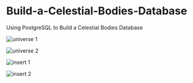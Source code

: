 # Build-a-Celestial-Bodies-Database
Using PostgreSQL to Build a Celestial Bodies Database

![universe 1](https://github.com/user-attachments/assets/2afa27ef-639f-46cf-adbd-aae4fe7728e7)

![universe 2](https://github.com/user-attachments/assets/03153f7b-069c-4991-b252-9454f5b87dcd)

![insert 1](https://github.com/user-attachments/assets/885e9a28-ab49-439d-b2e4-5577d590016c)

![insert 2](https://github.com/user-attachments/assets/5f937f8c-a45f-42c6-90ac-9b8cbfb156d6)
